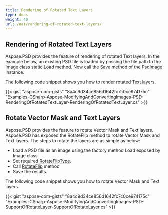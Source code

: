 ```yaml
---
title: Rendering of Rotated Text Layers
type: docs
weight: 40
url: /net/rendering-of-rotated-text-layers/
---
```


## **Rendering of Rotated Text Layers**
Aspose.PSD provides the feature of rendering of rotated Text layers. In the example below, an existing PSD file is loaded by passing the file path to the Image class static Load method. Now call the [Save](https://reference.aspose.com/psd/net/aspose.psd/image/methods/save/index) method of the [PsdImage](https://reference.aspose.com/psd/net/aspose.psd.fileformats.psd/psdimage) instance.

The following code snippet shows you how to render rotated [Text layer](https://reference.aspose.com/psd/net/aspose.psd.fileformats.psd.layers/textlayer)s.

{{< gist "aspose-com-gists" "8a4c9d34ce856d1642fc7c0ce974175c" "Examples-CSharp-Aspose-ModifyingAndConvertingImages-PSD-RenderingOfRotatedTextLayer-RenderingOfRotatedTextLayer.cs" >}}
## **Rotate Vector Mask and Text Layers**
Aspose.PSD provides the feature to rotate Vector Mask and Text layers. Aspose.PSD has exposed the RotateFlip method to rotate Vector Mask and Text layers. The steps to rotate the layers are as simple as below:

- Load a PSD file as an image using the factory method Load exposed by Image class.
- Set required [RotateFlipType](https://reference.aspose.com/psd/net/aspose.psd/rotatefliptype).
- Call [RotateFlip](https://reference.aspose.com/psd/net/aspose.psd/image/methods/rotateflip) method
- Save the results.

The following code snippet shows you how to rotate Vector Mask and Text layers.

{{< gist "aspose-com-gists" "8a4c9d34ce856d1642fc7c0ce974175c" "Examples-CSharp-Aspose-ModifyingAndConvertingImages-PSD-SupportOfRotateLayer-SupportOfRotateLayer.cs" >}}
